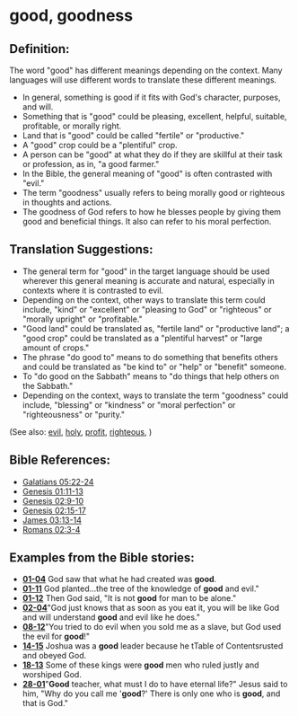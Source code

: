 # good, goodness #

## Definition: ##

The word "good" has different meanings depending on the context. Many languages will use different words to translate these different meanings.

* In general, something is good if it fits with God's character, purposes, and will.
* Something that is "good" could be pleasing, excellent, helpful, suitable, profitable, or morally right.
* Land that is "good" could be called "fertile" or "productive."
* A "good" crop could be a "plentiful" crop.
* A person can be "good" at what they do if they are skillful at their task or profession, as in, "a good farmer."
* In the Bible, the general meaning of "good" is often contrasted with "evil."
* The term "goodness" usually refers to being morally good or righteous in thoughts and actions.
* The goodness of God refers to how he blesses people by giving them good and beneficial things. It also can refer to his moral perfection.

## Translation Suggestions: ##

* The general term for "good" in the target language should be used wherever this general meaning is accurate and natural, especially in contexts where it is contrasted to evil.
* Depending on the context, other ways to translate this term could include, "kind" or "excellent" or "pleasing to God" or "righteous" or "morally upright" or "profitable."
* "Good land" could be translated as, "fertile land" or "productive land"; a "good crop" could be translated as a "plentiful harvest" or "large amount of crops."
* The phrase "do good to" means to do something that benefits others and could be translated as "be kind to" or "help" or "benefit" someone.
* To "do good on the Sabbath" means to "do things that help others on the Sabbath."
* Depending on the context, ways to translate the term "goodness" could include, "blessing" or "kindness" or "moral perfection" or "righteousness" or "purity."

(See also: [evil](../kt/evil.md), [holy](../kt/holy.md), [profit](../other/profit.md), [righteous](../kt/righteous.md), )

## Bible References: ##

* [Galatians 05:22-24](https://door43.org/en/bible/notes/gal/05/22)
* [Genesis 01:11-13](https://door43.org/en/bible/notes/gen/01/11)
* [Genesis 02:9-10](https://door43.org/en/bible/notes/gen/02/09)
* [Genesis 02:15-17](https://door43.org/en/bible/notes/gen/02/15)
* [James 03:13-14](https://door43.org/en/bible/notes/jas/03/13)
* [Romans 02:3-4](https://door43.org/en/bible/notes/rom/02/03)

## Examples from the Bible stories: ##

* __[01-04](https://door43.org/en/obs/notes/frames/01-04)__ God saw that what he had created was __good__.
* __[01-11](https://door43.org/en/obs/notes/frames/01-11)__ God planted…the tree of the knowledge of __good__  and evil."
* __[01-12](https://door43.org/en/obs/notes/frames/01-12)__ Then God said, "It is not __good__  for man to be alone."
* __[02-04](https://door43.org/en/obs/notes/frames/02-04)__"God just knows that as soon as you eat it, you will be like God and will understand __good__  and evil like he does."
* __[08-12](https://door43.org/en/obs/notes/frames/08-12)__"You tried to do evil when you sold me as a slave, but God used the evil for __good__!"
* __[14-15](https://door43.org/en/obs/notes/frames/14-15)__ Joshua was a __good__  leader because he tTable of Contentsrusted and obeyed God.
* __[18-13](https://door43.org/en/obs/notes/frames/18-13)__ Some of these kings were __good__  men who ruled justly and worshiped God.
* __[28-01](https://door43.org/en/obs/notes/frames/28-01)__"__Good__  teacher, what must I do to have eternal life?" Jesus said to him, "Why do you call me '__good__?' There is only one who is __good__, and that is God."


